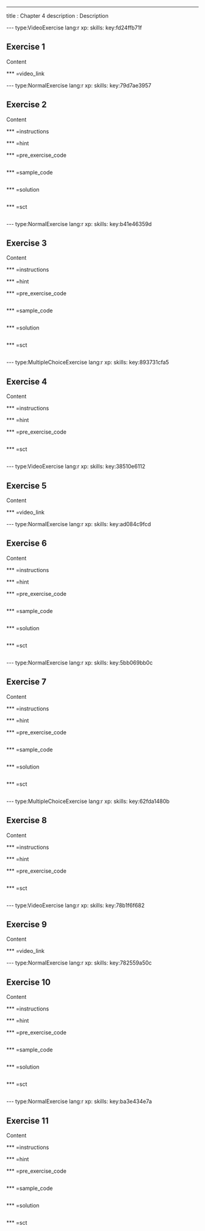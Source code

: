 ---
title        : Chapter 4
description  : Description 

--- type:VideoExercise lang:r xp: skills: key:fd24ffb71f
## Exercise 1 
Content

*** =video_link

--- type:NormalExercise lang:r xp: skills: key:79d7ae3957
## Exercise 2 
Content

*** =instructions

*** =hint

*** =pre_exercise_code
```{r}

```

*** =sample_code
```{r}

```

*** =solution
```{r}

```

*** =sct
```{r}

```

--- type:NormalExercise lang:r xp: skills: key:b41e46359d
## Exercise 3 
Content

*** =instructions

*** =hint

*** =pre_exercise_code
```{r}

```

*** =sample_code
```{r}

```

*** =solution
```{r}

```

*** =sct
```{r}

```

--- type:MultipleChoiceExercise lang:r xp: skills: key:893731cfa5
## Exercise 4 
Content

*** =instructions

*** =hint

*** =pre_exercise_code
```{r}

```

*** =sct
```{r}

```

--- type:VideoExercise lang:r xp: skills: key:38510e6112
## Exercise 5 
Content

*** =video_link

--- type:NormalExercise lang:r xp: skills: key:ad084c9fcd
## Exercise 6 
Content

*** =instructions

*** =hint

*** =pre_exercise_code
```{r}

```

*** =sample_code
```{r}

```

*** =solution
```{r}

```

*** =sct
```{r}

```

--- type:NormalExercise lang:r xp: skills: key:5bb069bb0c
## Exercise 7 
Content

*** =instructions

*** =hint

*** =pre_exercise_code
```{r}

```

*** =sample_code
```{r}

```

*** =solution
```{r}

```

*** =sct
```{r}

```

--- type:MultipleChoiceExercise lang:r xp: skills: key:62fda1480b
## Exercise 8 
Content

*** =instructions

*** =hint

*** =pre_exercise_code
```{r}

```

*** =sct
```{r}

```

--- type:VideoExercise lang:r xp: skills: key:78b1f6f682
## Exercise 9 
Content

*** =video_link

--- type:NormalExercise lang:r xp: skills: key:782559a50c
## Exercise 10 
Content

*** =instructions

*** =hint

*** =pre_exercise_code
```{r}

```

*** =sample_code
```{r}

```

*** =solution
```{r}

```

*** =sct
```{r}

```

--- type:NormalExercise lang:r xp: skills: key:ba3e434e7a
## Exercise 11 
Content

*** =instructions

*** =hint

*** =pre_exercise_code
```{r}

```

*** =sample_code
```{r}

```

*** =solution
```{r}

```

*** =sct
```{r}

```
